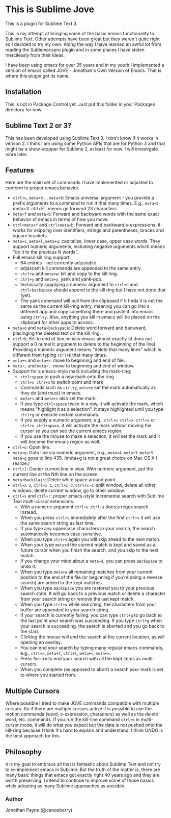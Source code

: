 # This is Sublime Jove

This is a plugin for Sublime Text 3.

This is my attempt at bringing some of the basic emacs functionality to Sublime Text. Other attempts have been great but
they weren't quite right so I decided to try my own. Along the way I have learned an awful lot from reading the
Sublemacspro plugin and in some places I have stolen mercilessly from their ideas.

I have been using emacs for over 35 years and in my youth I implemented a version of emacs called JOVE -
Jonathan's Own Version of Emacs. That is where this plugin got its name.

## Installation

This is not in Package Control yet. Just put this folder in your Packages directory for now.

## Sublime Text 2 or 3?

This has been developed using Sublime Text 3. I don't know if it works in verison 2. I think I am using some Python APIs
that are for Python 3 and that might be a show-stopper for Sublime 2, at least for now. I will investigate more later.

## Features

Here are the main set of commands I have implemented or adjusted to conform to proper emacs behavior.

   * ``ctrl+u``, ``meta+0`` ... ``meta+9``: Emacs universal argument - you provide a prefix arguments to a command to run it that many times. E.g., ``meta+2`` meta+3`` ``ctrl+F`` means go forward 23 characters.
   * ``meta+f`` and ``meta+b``: Forward and backward words with the same exact behavior of emacs in terms of how you move.
   * ``ctrl+meta+f`` and ``ctrl+meta+b``: Forward and backward s-expressions. It works for skipping over identifiers, strings and parentheses, braces and square brackets.
   * ``meta+c``, ``meta+l``, ``meta+u``: capitalize, lower case, upper case words. They support numeric arguments, including negative arguments which means "do it to the previous N words".
   * Full emacs kill ring support:
     * 64 entries - not currently adjustable
     * adjascent kill commands are appended to the same entry
     * ``ctrl+w`` and ``meta+w``: kill and copy to the kill ring.
     * ``ctrl+y`` and ``meta+y``: yank and yank-pop.
     * technically supplying a numeric argument to ``ctrl+d`` and ``ctrl+backspace`` should append to the kill ring but I have not done that (yet).
     * The yank command will pull from the clipboard if it finds it is not the same as the current kill-ring entry, meaning you can go into a different app and copy something there and paste it into emacs using ``ctrl+y``. Also, anything you kill in emacs will be placed on the clipboard for other apps to access.
   * ``meta+d`` and ``meta+backspace``: Delete word forward and backward, placinging the deleted text on the kill ring.
   * ``ctrl+k``: Kill to end of line mimics emacs almost exactly (it does not support a 0 numeric argument to delete to the beginning of the line). Providing a numeric argument means "delete that many lines" which is different from typing ``ctrl+k`` that many times.
   * ``meta+<`` and ``meta+>``: move to beginning and end of file.
   * ``meta+,`` and ``meta+.``: move to beginning and end of window.
   * Support for a emacs-style mark including the mark-ring:
     * ``ctrl+space`` to push a new mark onto the ring
     * ``ctrl+x ctrl+x`` to switch point and mark
     * Commands such as ``ctrl+y``, ``meta+y`` set the mark automatically as they do (and must) in emacs.
     * ``meta+<`` and ``meta+>`` also set the mark.
     * If you type ``ctrl+space`` twice in a row, it will activate the mark, which means "highlight it as a selection". It stays highlighted until you type ``ctrl+g`` or execute certain commands.
     * If you supply a numeric argument, e.g., ``ctrl+u ctrl+x ctrl+x`` or ``ctrl+u ctrl+space``, it will activate the mark without moving the cursor so you can see the current emacs region.
     * If you use the mouse to make a selection, it will set the mark and it will become the emacs region as well.
   * ``ctrl+o``: Open line.
   * ``meta+g``: Goto line via numeric argument, e.g., ``meta+4 meta+3 meta+5 meta+g`` goes to line 435. (meta+g is not a great choice on Mac OS X I realize.)
   * ``ctrl+l``: Center current line in view. With numeric argument, put the current line at the Nth line on the screen.
   * ``meta+backslash``: Delete white space around point.
   * ``ctrl+x 2``, ``ctrl+x 1``, ``ctrl+x d``, ``ctrl+x-o``: split window, delete all other windows, delete current window, go to other window.
   * ``ctrl+s`` and ``ctrl+r``: proper emacs-style incremental search with Sublime Text multi-cursor extensions.
     * With a numeric argument ``ctrl+u ctrl+s`` does a regex search instead.
     * When you press ``ctrl+s`` immediately after the first ``ctrl+s`` it will use the same search string as last time.
     * If you type any uppercase characters in your search, the search automatically becomes case-sensitive.
     * When you type ``ctrl+s`` again you will skip ahead to the next match.
     * When your type ``meta+d`` the current match is kept and saved as a future cursor when you finish the search, and you skip to the next match.
     * If you change your mind about a ``meta+d``, you can press ``Backspace`` to undo it.
     * When you type ``meta+a`` all remaining matches from your current position to the end of the file (or beginning if you're doing a reverse search) are added to the kept matches.
     * When you type ``Backspace`` you are restored you to your previous search state. It will go back to a previous match or delete a character from your search string or remove the last kept match.
     * When you type ``ctrl+w`` while searching, the characters from your buffer are appended to your search string.
     * If your search is currently failing, you can type ``ctrl+g`` to go back to the last point your search was succeeding. If you type ``ctrl+g`` when your search is succeeding, the search is aborted and you go back to the start.
     * Clicking the mouse will end the search at the current location, as will opening an overlay.
     * You can end your search by typing many regular emacs commands, e.g., ``ctrl+a``, ``meta+f``, ``ctrl+l``, ``meta+<``, ``meta+>``.
     * Press ``Return`` to end your search with all the kept items as multi-cursors.
     * When you complete (as opposed to abort) a search your mark is set to where you started from.

## Multiple Cursors

Where possible I tried to make JOVE commands compatible with multiple cursors. So if there are
multiple cursors active it is possible to use the motion commands (word, s-expression, characters)
as well as the delete word, etc. commands. If you run the kill-line command ``ctrl+k`` in multi-
cursor mode, it will do what you expect but the data is not pushed onto the kill-ring because I
think it's hard to explain and understand. I think UNDO is the best approach for this.



## Philosophy

It is my goal to embrace all that is fantastic about Sublime Text and not try to re-implement emacs
in Sublime. But the truth of the matter is, there are many basic things that emacs got exactly right
40 years ago and they are worth preserving. I intend to continue to improve some of those basics
while adopting as many Sublime approaches as possible.

### Author
Jonathan Payne (@canoeberry)
